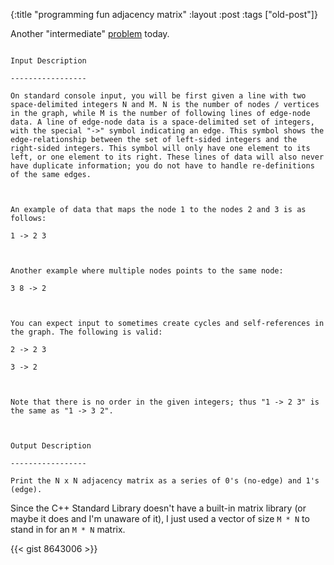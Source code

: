 {:title "programming fun adjacency matrix"
:layout :post
 :tags ["old-post"]}



Another "intermediate" [problem](http://www.reddit.com/r/dailyprogrammer/comments/1t6dlf/121813_challenge_140_intermediate_adjacency_matrix/) today.



```

Input Description

-----------------

On standard console input, you will be first given a line with two space-delimited integers N and M. N is the number of nodes / vertices in the graph, while M is the number of following lines of edge-node data. A line of edge-node data is a space-delimited set of integers, with the special "->" symbol indicating an edge. This symbol shows the edge-relationship between the set of left-sided integers and the right-sided integers. This symbol will only have one element to its left, or one element to its right. These lines of data will also never have duplicate information; you do not have to handle re-definitions of the same edges.



An example of data that maps the node 1 to the nodes 2 and 3 is as follows:

1 -> 2 3



Another example where multiple nodes points to the same node:

3 8 -> 2



You can expect input to sometimes create cycles and self-references in the graph. The following is valid:

2 -> 2 3

3 -> 2



Note that there is no order in the given integers; thus "1 -> 2 3" is the same as "1 -> 3 2".



Output Description

-----------------

Print the N x N adjacency matrix as a series of 0's (no-edge) and 1's (edge).

```



Since the C++ Standard Library doesn't have a built-in matrix library (or maybe it does and I'm unaware of it), I just used a vector of size `M * N` to stand in for an `M * N` matrix.



{{< gist 8643006 >}}


